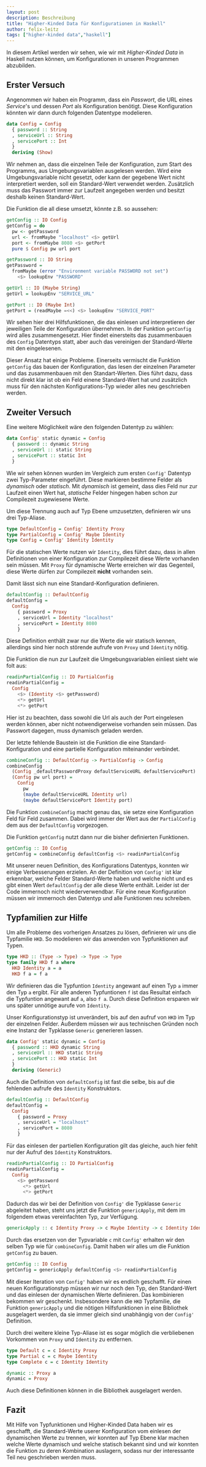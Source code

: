 ```yaml
---
layout: post
description: Beschreibung
title: "Higher-Kinded Data für Konfigurationen in Haskell"
author: felix-leitz
tags: ["higher-kinded data","haskell"]
---
```


In diesem Artikel werden wir sehen, wie wir mit *Higher-Kinded Data* in Haskell
nutzen können, um Konfigurationen in unseren Programmen abzubilden.

<!-- more start -->

## Erster Versuch ##

Angenommen wir haben ein Programm, dass ein *Passwort*, die URL eines
*Service*'s und dessen *Port* als Konfiguration benötigt.
Diese Konfiguration könnten wir dann durch folgenden Datentype modelieren.

``` haskell
data Config = Config
  { password :: String
  , serviceUrl :: String
  , servicePort :: Int
  }
  deriving (Show)
`````````

Wir nehmen an, dass die einzelnen Teile der Konfiguration, zum Start des Programms,
aus Umgebungsvariablen ausgelesen werden. Wird eine Umgebungsvariable nicht gesetzt,
oder kann der gegebene Wert nicht interpretiert werden, soll ein Standard-Wert
verwendet werden. Zusätzlich muss das Passwort immer zur Laufzeit angegeben werden
und besitzt deshalb keinen Standard-Wert.

Die Funktion die all diese umsetzt, könnte z.B. so aussehen:

``` haskell
getConfig :: IO Config
getConfig = do
  pw <- getPassword
  url <- fromMaybe "localhost" <$> getUrl
  port <- fromMaybe 8080 <$> getPort
  pure $ Config pw url port

getPassword :: IO String
getPassword =
  fromMaybe (error "Environment variable PASSWORD not set")
    <$> lookupEnv "PASSWORD"

getUrl :: IO (Maybe String)
getUrl = lookupEnv "SERVICE_URL"

getPort :: IO (Maybe Int)
getPort = (readMaybe =<<) <$> lookupEnv "SERVICE_PORT"
`````````

Wir sehen hier drei Hilfsfunktionen, die das einlesen und interpretieren der jeweiligen
Teile der Konfiguration übernehmen. In der Funktion `getConfig` wird alles zusammengesetzt.
Hier findet einersteits das zusammenbauen des `Config` Datentyps statt, aber auch das
vereinigen der Standard-Werte mit den eingelesenen.

Dieser Ansatz hat einige Probleme. Einerseits vermischt die Funktion `getConfig` das bauen
der Konfiguration, das lesen der einzelnen Parameter und das zusammenbauen mit den
Standart-Werten. Dies führt dazu, dass nicht direkt klar ist ob ein Feld einene Standard-Wert
hat und zusätzlich muss für den nächsten Konfigurations-Typ wieder alles neu geschrieben werden.

## Zweiter Versuch ##

Eine weitere Möglichkeit wäre den folgenden Datentyp zu wählen:

``` haskell
data Config' static dynamic = Config
  { password :: dynamic String
  , serviceUrl :: static String
  , servicePort :: static Int
  }
```

Wie wir sehen können wurden im Vergleich zum ersten `Config'` Datentyp zwei Typ-Parameter eingeführt.
Diese markieren bestimme Felder als *dynamisch* oder *statisch*. Mit *dynamisch* ist gemeint, dass
dies Feld nur zur Laufzeit einen Wert hat, *statische* Felder hingegen haben schon zur Compilezeit
zugewiesene Werte.

Um diese Trennung auch auf Typ Ebene umzusetzten, definieren wir uns drei Typ-Aliase.

``` haskell
type DefaultConfig = Config' Identity Proxy
type PartialConfig = Config' Maybe Identity
type Config = Config' Identity Identity
```

Für die statischen Werte nutzen wir `Identity`, dies führt dazu, dass in allen Definitionen von einer
Konfiguration zur Compilezeit diese Werte vorhanden sein müssen. Mit `Proxy` für dynamische Werte erreichen
wir das Gegenteil, diese Werte dürfen zur Compilezeit **nicht** vorhanden sein.

Damit lässt sich nun eine Standard-Konfiguration definieren.

``` haskell
defaultConfig :: DefaultConfig
defaultConfig =
  Config
    { password = Proxy
    , serviceUrl = Identity "localhost"
    , servicePort = Identity 8080
    }
```

Diese Definition enthält zwar nur die Werte die wir statisch kennen, allerdings sind hier noch störende
aufrufe von `Proxy` und `Identity` nötig.

Die Funktion die nun zur Laufzeit die Umgebungsvariablen einliest sieht wie folt aus:

``` haskell
readinPartialConfig :: IO PartialConfig
readinPartialConfig =
  Config
    <$> (Identity <$> getPassword)
    <*> getUrl
    <*> getPort
```

Hier ist zu beachten, dass sowohl die Url als auch der Port eingelesen werden können, aber nicht notwendigerweise
vorhanden sein müssen. Das Passwort dagegen, muss dynamisch geladen werden.

Der letzte fehlende Baustein ist die Funktion die eine Standard-Konfiguration und eine partielle Konfiguration
miteinander verbindet.

``` haskell
combineConfig :: DefaultConfig -> PartialConfig -> Config
combineConfig
  (Config _defaultPasswordProxy defaultServiceURL defaultServicePort)
  (Config pw url port) =
    Config
      pw
      (maybe defaultServiceURL Identity url)
      (maybe defaultServicePort Identity port)
```

Die Funktion `combineConfig` macht genau das, sie setze eine Konfiguration Feld
für Feld zusammen. Dabei wird immer der Wert aus der `PartialConfig` dem aus
der `DefaultConfig` vorgezogen.

Die Funktion `getConfig` nutzt dann nur die bisher definierten Funktionen.

``` haskell
getConfig :: IO Config
getConfig = combineConfig defaultConfig <$> readinPartialConfig
```

Mit unserer neuen Definition, des Konfigurations Datentyps, konnten wir einige Verbesserungen erzielen.
An der Definition von `Config'` ist klar erkennbar, welche Felder Standard-Werte haben und welche nicht und
es gibt einen Wert `defaultConfig` der alle diese Werte enthält.
Leider ist der Code immernoch nicht wiederverwendbar. Für eine neue Konfiguration müssen wir immernoch
den Datentyp und alle Funktionen neu schreiben.

## Typfamilien zur Hilfe ##

Um alle Probleme des vorherigen Ansatzes zu lösen, definieren wir uns die Typfamilie `HKD`. So modelieren
wir das anwenden von Typfunktionen auf Typen.

``` haskell
type HKD :: (Type -> Type) -> Type -> Type
type family HKD f a where
  HKD Identity a = a
  HKD f a = f a
```

Wir definieren das die Typfuntion `Identity` angewant auf einen Typ `a` immer den Typ `a` ergibt. Für alle
anderen Typfuntionen `f` ist das Resultat einfach die Typfuntion angewant auf `a`, also `f a`.
Durch diese Definition ersparen wir uns später unnötige aurufe von `Identity`.

Unser Konfigurationstyp ist unverändert, bis auf den aufruf von `HKD` im Typ der einzelnen Felder. Außerdem
müssen wir aus technischen Gründen noch eine Instanz der Typklasse `Generic` generieren lassen.

``` haskell
data Config' static dynamic = Config
  { password :: HKD dynamic String
  , serviceUrl :: HKD static String
  , servicePort :: HKD static Int
  }
  deriving (Generic)
```

Auch die Definition von `defaultConfig` ist fast die selbe, bis auf die fehlenden aufrufe des `Identity` Konstruktors.

``` haskell
defaultConfig :: DefaultConfig
defaultConfig =
  Config
    { password = Proxy
    , serviceUrl = "localhost"
    , servicePort = 8080
    }
```

Für das einlesen der partiellen Konfiguration gilt das gleiche, auch hier fehlt nur der Aufruf des `Identity` Konstruktors.

``` haskell
readinPartialConfig :: IO PartialConfig
readinPartialConfig =
  Config
    <$> getPassword
      <*> getUrl
      <*> getPort
```

Dadurch das wir bei der Definition von `Config'` die Typklasse `Generic` abgeleitet haben,
steht uns jetzt die Funktion `genericApply`, mit dem im folgendem etwas vereinfachten Typ, zur Verfügung.

``` haskell
genericApply :: c Identity Proxy -> c Maybe Identity -> c Identity Identity
```

Durch das ersetzen von der Typvariable `c` mit `Config'` erhalten wir den selben Typ wie für `combineConfig`.
Damit haben wir alles um die Funktion `getConfig` zu bauen.

``` haskell
getConfig :: IO Config
getConfig = genericApply defaultConfig <$> readinPartialConfig
```

Mit dieser Iteration von `Config'` haben wir es endlich geschafft. Für einen neuen Konfigurationstyp müssen wir nur noch
den Typ, den Standard-Wert und das einlesen der dynamischen Werte definieren. Das kombinieren bekommen wir geschenkt.
Insbesondere kann die `HKD` Typfamilie, die Funktion `genericApply` und die nötigen Hilfsfunktionen in eine Bibliothek
ausgelagert werden, da sie immer gleich sind unabhängig von der `Config'` Definition.

Durch drei weitere kleine Typ-Aliase ist es sogar möglich die verbliebenen Vorkommen von `Proxy` und `Identity` zu entfernen.

``` haskell
type Default c = c Identity Proxy
type Partial c = c Maybe Identity
type Complete c = c Identity Identity

dynamic :: Proxy a
dynamic = Proxy
```

Auch diese Definitionen können in die Bibliothek ausgelagert werden.

## Fazit ##

Mit Hilfe von Typfunktionen und Higher-Kinded Data haben wir es geschafft, die Standard-Werte userer Konfiguration vom einlesen
der dynamischen Werte zu trennen, wir konnten auf Typ Ebene klar machen welche Werte dynamisch und welche statisch bekannt sind und
wir konnten die Funktion zu deren Kombination auslagern, sodass nur der interessante Teil neu geschrieben werden
muss.

<!-- more end -->
